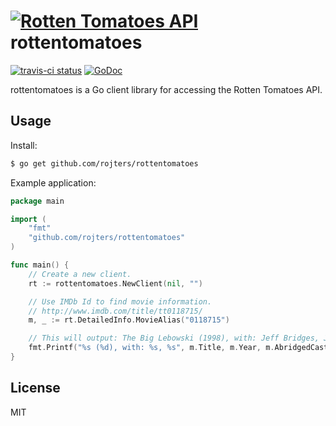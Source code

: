 # [![Rotten Tomatoes API](http://i.imgur.com/1XiPsZY.png?2)](http://developer.rottentomatoes.com/) rottentomatoes 

[![travis-ci status](https://api.travis-ci.org/rojters/rottentomatoes.png)](https://travis-ci.org/rojters/rottentomatoes) [![GoDoc](https://godoc.org/github.com/rojters/rottentomatoes?status.png)](https://godoc.org/github.com/rojters/rottentomatoes) 

rottentomatoes is a Go client library for accessing the Rotten Tomatoes API.

## Usage

Install: 

```bash
$ go get github.com/rojters/rottentomatoes
```

Example application:

```go
package main

import (
	"fmt"
	"github.com/rojters/rottentomatoes"
)

func main() {
	// Create a new client.
	rt := rottentomatoes.NewClient(nil, "")

	// Use IMDb Id to find movie information.
	// http://www.imdb.com/title/tt0118715/
	m, _ := rt.DetailedInfo.MovieAlias("0118715")

	// This will output: The Big Lebowski (1998), with: Jeff Bridges, John Goodman
	fmt.Printf("%s (%d), with: %s, %s", m.Title, m.Year, m.AbridgedCast[0].Name, m.AbridgedCast[1].Name)
}
```

## License

MIT
